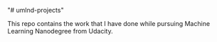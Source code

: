"# umlnd-projects" 

This repo contains the work that I have done while pursuing Machine Learning Nanodegree from Udacity.
